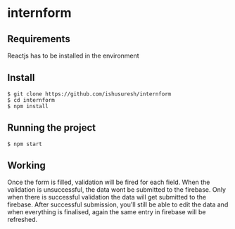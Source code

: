 # internform

## Requirements

Reactjs has to be installed in the environment

## Install

    $ git clone https://github.com/ishusuresh/internform
    $ cd internform
    $ npm install
   
## Running the project

    $ npm start

## Working
  Once the form is filled, validation will be fired for each field. When the validation is unsuccessful, the data wont be submitted to the firebase. 
  Only when there is successful validation the data will get submitted to the firebase. After successful submission, you'll still be able to edit the data and when everything is finalised, again the same entry in firebase will be refreshed.
